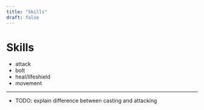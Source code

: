 ```yaml
---
title: "Skills"
draft: false
---
```

# Skills

* attack
* bolt
* heal/lifeshield
* movement

---

* TODO: explain difference between casting and attacking
